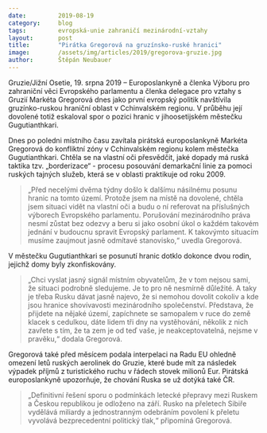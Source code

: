 ```yaml
---
date:         2019-08-19
category:     blog
tags:         evropská-unie zahraničí mezinárodní-vztahy
layout:       post
title:        "Pirátka Gregorová na gruzínsko-ruské hranici"
image:        /assets/img/articles/2019/gregorova-gruzie.jpg
author:       Štěpán Neubauer
---
```



Gruzie/Jižní Osetie, 19. srpna 2019 – Europoslankyně a členka Výboru pro zahraniční věci Evropského parlamentu a členka delegace pro vztahy s Gruzií Markéta Gregorová dnes jako první evropský politik navštívila gruzínko-ruskou hraniční oblast v Cchinvalském regionu. V průběhu její dovolené totiž eskaloval spor o pozici hranic v jihoosetijském městečku Gugutianthkari.


Dnes po poledni místního času zavítala pirátská europoslankyně Markéta Gregorová do konfliktní zóny v Cchinvalském regionu kolem městečka Gugutianthkari. Chtěla se na vlastní oči přesvědčit, jaké dopady má ruská taktika tzv. „borderizace“ - procesu posouvání demarkační linie za pomoci ruských tajných služeb, která se v oblasti praktikuje od roku 2009.

> „Před necelými dvěma týdny došlo k dalšímu násilnému posunu hranic na tomto území. Protože jsem na místě na dovolené, chtěla jsem situaci vidět na vlastní oči a budu o ní referovat na příslušných výborech Evropského parlamentu. Porušování mezinárodního práva nesmí zůstat bez odezvy a beru si jako osobní úkol o každém takovém jednání v budoucnu spravit Evropský parlament. K takovýmto situacím musíme zaujmout jasně odmítavé stanovisko,“ uvedla Gregorová.

V městečku Gugutianthkari se posunutí hranic dotklo dokonce dvou rodin, jejichž domy byly zkonfiskovány. 

> „Chci vyslat jasný signál místním obyvatelům, že v tom nejsou sami, že situaci podrobně sledujeme. Je to pro ně nesmírně důležité. A taky je třeba Rusku dávat jasně najevo, že si nemohou dovolit cokoliv a kde jsou hranice shovívavosti mezinárodního společenství. Představa, že přijdete na nějaké území, zapíchnete se samopalem v ruce do země klacek s cedulkou, dáte lidem tři dny na vystěhování, několik z nich zavřete s tím, že ta zem je od teď vaše, je neakceptovatelná, nejsme v pravěku,“ dodala Gregorová.


Gregorová také před měsícem podala interpelaci na Radu EU ohledně omezení letů ruských aerolinek do Gruzie, které bude mít za následek výpadek příjmů z turistického ruchu v řádech stovek milionů Eur. Pirátská europoslankyně upozorňuje, že chování Ruska se už dotýká také ČR. 

> „Definitivní řešení sporu o podmínkách letecké přepravy mezi Ruskem a Českou republikou je odloženo na září. Rusko na přeletech Sibiře vydělává miliardy a jednostranným odebráním povolení k přeletu vyvolává bezprecedentní politický tlak,“ připomíná Gregorová. 

